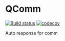# QComm

[![Build status](https://ci.appveyor.com/api/projects/status/nmyuokrh8r5sxq0b?svg=true)](https://ci.appveyor.com/project/chinaq/qcomm)
[![codecov](https://codecov.io/gh/chinaq/QComm/branch/master/graph/badge.svg)](https://codecov.io/gh/chinaq/QComm)

Auto response for comm
